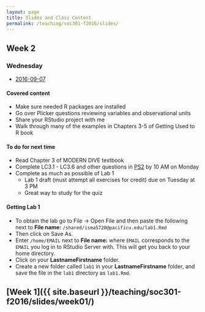 ```yaml
---
layout: page
title: Slides and Class Content
permalink: /teaching/soc301-f2016/slides/
---
```


## Week 2

### Wednesday
- <a href = "{{ site.baseurl }}/teaching/soc301-f2016/slides/week-02/02b.html">2016-09-07</a>

#### Covered content
- Make sure needed R packages are installed
- Go over Plicker questions reviewing variables and observational units
- Share your RStudio project with me
- Walk through many of the examples in Chapters 3-5 of Getting Used to R book

#### To do for next time
- Read Chapter 3 of MODERN DIVE textbook
- Complete LC3.1 - LC3.6 and other questions in [PS2](https://goo.gl/forms/aARWrXTGt9xblOlU2) by 10 AM on Monday
- Complete as much as possible of Lab 1
    - Lab 1 draft (must attempt all exercises for credit) due on Tuesday at 3 PM
    - Great way to study for the quiz

#### Getting Lab 1

- To obtain the lab go to File -> Open File and then paste the following next to **File name:** `/shared/isma5720@pacificu.edu/lab1.Rmd`
- Then click on Save As.
- Enter `/home/EMAIL` next to **File name:** where `EMAIL` corresponds to the `EMAIL` you log in to RStudio Server with.  This will get you back to your home directory.
- Click on your **LastnameFirstname** folder.
- Create a new folder called `lab1` in your **LastnameFirstname** folder, and save the file in the `lab1` directory as `lab1.Rmd`.


## [Week 1]({{ site.baseurl }}/teaching/soc301-f2016/slides/week01/)